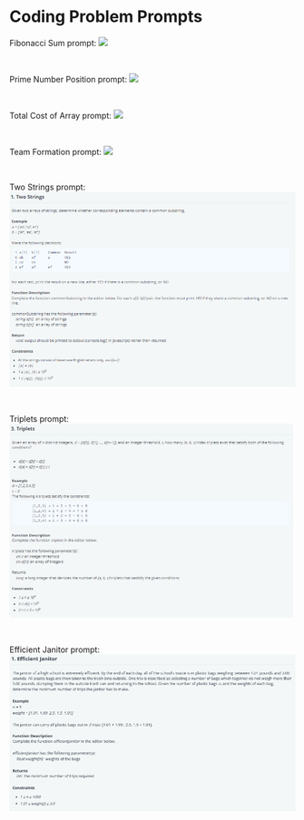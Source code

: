 # Coding Problem Prompts

Fibonacci Sum prompt:
![](https://github.com/nguyepe2/Interview-Solutions/blob/015a3b583e2d10cb1fad95bbed09243e2d2d0de4/Question%20Prompts/q1.PNG)

<br>

Prime Number Position prompt:
![](https://github.com/nguyepe2/Interview-Solutions/blob/015a3b583e2d10cb1fad95bbed09243e2d2d0de4/Question%20Prompts/q2.PNG)

<br>

Total Cost of Array prompt:
![](https://github.com/nguyepe2/Interview-Solutions/blob/015a3b583e2d10cb1fad95bbed09243e2d2d0de4/Question%20Prompts/q3.PNG)

<br> 

Team Formation prompt:
![](https://github.com/nguyepe2/Interview-Solutions/blob/015a3b583e2d10cb1fad95bbed09243e2d2d0de4/Question%20Prompts/q4.PNG)

<br> 

Two Strings prompt:
![](https://github.com/nguyepe2/Coding-Problem-Solutions/blob/57332990bba717efe6b60267fe794be433db02b8/Question%20Prompts/q5.PNG)

<br> 

Triplets prompt:
<img src = "https://github.com/nguyepe2/Coding-Problem-Solutions/blob/63f7d4bd09c21284a5f31dd847d49c3c4500ad78/Question%20Prompts/q6.JPG" width = 500>

<br> 

Efficient Janitor prompt:
![](https://github.com/nguyepe2/Coding-Problem-Solutions/blob/adb38701dd5f9f50130c31025fb2ab6b522655f4/Question%20Prompts/Efficient%20Janitor%20Prompt.PNG)
